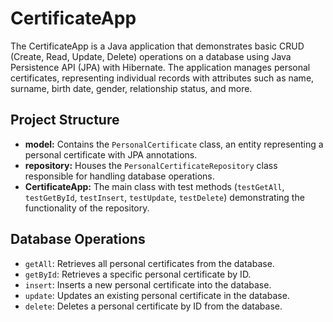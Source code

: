# CertificateApp

The CertificateApp is a Java application that demonstrates basic CRUD (Create, Read, Update, Delete) operations on a database using Java Persistence API (JPA) with Hibernate. The application manages personal certificates, representing individual records with attributes such as name, surname, birth date, gender, relationship status, and more.

## Project Structure

- **model:** Contains the `PersonalCertificate` class, an entity representing a personal certificate with JPA annotations.
- **repository:** Houses the `PersonalCertificateRepository` class responsible for handling database operations.
- **CertificateApp:** The main class with test methods (`testGetAll`, `testGetById`, `testInsert`, `testUpdate`, `testDelete`) demonstrating the functionality of the repository.

## Database Operations

- `getAll`: Retrieves all personal certificates from the database.
- `getById`: Retrieves a specific personal certificate by ID.
- `insert`: Inserts a new personal certificate into the database.
- `update`: Updates an existing personal certificate in the database.
- `delete`: Deletes a personal certificate by ID from the database.
